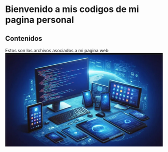 # Bienvenido a mis codigos de mi pagina personal
## Contenidos
Estos son los archivos asociados a mi pagina web 
![Desarrollo Aplicaciones Multiplataforma](img/dam.png)   

